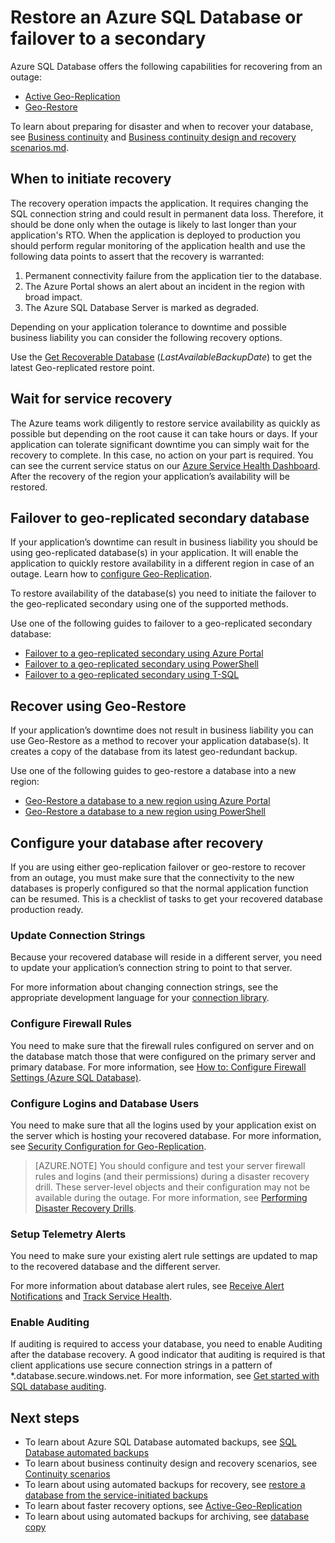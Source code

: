 <properties 
   pageTitle="SQL Database disaster recovery | Microsoft Azure" 
   description="Learn how to recover a database from a regional datacenter outage or failure with the Azure SQL Database Active Geo-Replication, and Geo-Restore capabilities." 
   services="sql-database" 
   documentationCenter="" 
   authors="carlrabeler" 
   manager="jhubbard" 
   editor="monicar"/>

<tags
   ms.service="sql-database"
   ms.devlang="NA"
   ms.topic="article"
   ms.tgt_pltfrm="NA"
   ms.workload="sqldb-bcdr" 
   ms.date="06/16/2016"
   ms.author="carlrab"/>

# Restore an Azure SQL Database or failover to a secondary

Azure SQL Database offers the following capabilities for recovering from an outage:

- [Active Geo-Replication](sql-database-geo-replication-overview.md)
- [Geo-Restore](sql-database-recovery-using-backups.md#point-in-time-restore)

To learn about preparing for disaster and when to recover your database, see [Business continuity](sql-database-business-continuity.md) and [Business continuity design and recovery scenarios.md](). 

## When to initiate recovery

The recovery operation impacts the application. It requires changing the SQL connection string and could result in permanent data loss. Therefore, it should be done only when the outage is likely to last longer than your application's RTO. When the application is deployed to production you should perform regular monitoring of the application health and use the following data points to assert that the recovery is warranted:

1.	Permanent connectivity failure from the application tier to the database.
2.	The Azure Portal shows an alert about an incident in the region with broad impact.
3.	The Azure SQL Database Server is marked as degraded. 

Depending on your application tolerance to downtime and possible business liability you can consider the following recovery options.

Use the [Get Recoverable Database](https://msdn.microsoft.com/library/dn800985.aspx) (*LastAvailableBackupDate*) to get the latest Geo-replicated restore point.

## Wait for service recovery

The Azure teams work diligently to restore service availability as quickly as possible but depending on the root cause it can take hours or days.  If your application can tolerate significant downtime you can simply wait for the recovery to complete. In this case, no action on your part is required.  You can see the current service status on our [Azure Service Health Dashboard](https://azure.microsoft.com/status/). After the recovery of the region your application’s availability will be restored.

## Failover to geo-replicated secondary database

If your application’s downtime can result in business liability you should be using geo-replicated database(s) in your application. It will enable the application to quickly restore availability in a different region in case of an outage. Learn how to [configure Geo-Replication](sql-database-geo-replication-portal.md).

To restore availability of the database(s) you need to initiate the failover to the geo-replicated secondary using one of the supported methods. 


Use one of the following guides to failover to a geo-replicated secondary database:

- [Failover to a geo-replicated secondary using Azure Portal](sql-database-geo-replication-portal.md)
- [Failover to a geo-replicated secondary using PowerShell](sql-database-geo-replication-powershell.md)
- [Failover to a geo-replicated secondary using T-SQL](sql-database-geo-replication-transact-sql.md) 



## Recover using Geo-Restore

If your application’s downtime does not result in business liability you can use Geo-Restore as a method to recover your application database(s). It creates a copy of the database from its latest geo-redundant backup. 

Use one of the following guides to geo-restore a database into a new region:

- [Geo-Restore a database to a new region using Azure Portal](sql-database-geo-restore-portal.md)
- [Geo-Restore a database to a new region using PowerShell](sql-database-geo-restore-powershell.md) 


## Configure your database after recovery

If you are using either geo-replication failover or geo-restore to recover from an outage, you must make sure that the connectivity to the new databases is properly configured so that the normal application function can be resumed. This is a checklist of tasks to get your recovered database production ready.

### Update Connection Strings

Because your recovered database will reside in a different server, you need to update your application’s connection string to point to that server.

For more information about changing connection strings, see the appropriate development language for your [connection library](sql-database-libraries.md).

### Configure Firewall Rules

You need to make sure that the firewall rules configured on server and on the database match those that were configured on the primary server and primary database. For more information, see [How to: Configure Firewall Settings (Azure SQL Database)](sql-database-configure-firewall-settings.md).


### Configure Logins and Database Users

You need to make sure that all the logins used by your application exist on the server which is hosting your recovered database. For more information, see [Security Configuration for Geo-Replication](sql-database-geo-replication-security-config.md).

>[AZURE.NOTE] You should configure and test your server firewall rules and logins (and their permissions) during a disaster recovery drill. These server-level objects and their configuration may not be available during the outage. For more information, see [Performing Disaster Recovery Drills](sql-database-disaster-recovery-drills.md).

### Setup Telemetry Alerts

You need to make sure your existing alert rule settings are updated to map to the recovered database and the different server. 

For more information about database alert rules, see [Receive Alert Notifications](../azure-portal/insights-receive-alert-notifications.md) and [Track Service Health](../azure-portal/insights-service-health.md).

### Enable Auditing

If auditing is required to access your database, you need to enable Auditing after the database recovery. A good indicator that auditing is required is that client applications use secure connection strings in a pattern of *.database.secure.windows.net. For more information, see [Get started with SQL database auditing](sql-database-auditing-get-started.md). 


## Next steps

- To learn about Azure SQL Database automated backups, see [SQL Database automated backups](sql-database-automated-backups.md)
- To learn about business continuity design and recovery scenarios, see [Continuity scenarios](sql-database-business-continuity-scenarios.md)
- To learn about using automated backups for recovery, see [restore a database from the service-initiated backups](sql-database-recovery-using-backups.md)
- To learn about faster recovery options, see [Active-Geo-Replication](sql-database-geo-replication-overview.md)  
- To learn about using automated backups for archiving, see [database copy](sql-database-copy.md)
